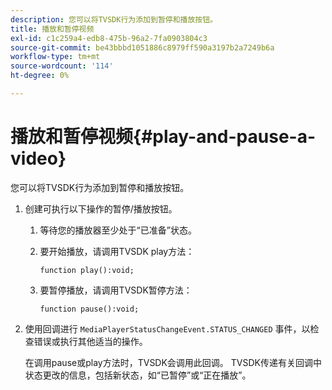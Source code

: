 ```yaml
---
description: 您可以将TVSDK行为添加到暂停和播放按钮。
title: 播放和暂停视频
exl-id: c1c259a4-edb8-475b-96a2-7fa0903804c3
source-git-commit: be43bbbd1051886c8979ff590a3197b2a7249b6a
workflow-type: tm+mt
source-wordcount: '114'
ht-degree: 0%

---
```


# 播放和暂停视频{#play-and-pause-a-video}

您可以将TVSDK行为添加到暂停和播放按钮。

1. 创建可执行以下操作的暂停/播放按钮。
   1. 等待您的播放器至少处于“已准备”状态。
   1. 要开始播放，请调用TVSDK play方法：

      ```
      function play():void;
      ```

   1. 要暂停播放，请调用TVSDK暂停方法：

      ```
      function pause():void;
      ```

1. 使用回调进行 `MediaPlayerStatusChangeEvent.STATUS_CHANGED` 事件，以检查错误或执行其他适当的操作。

   在调用pause或play方法时，TVSDK会调用此回调。 TVSDK传递有关回调中状态更改的信息，包括新状态，如“已暂停”或“正在播放”。
